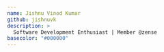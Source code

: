 ```yaml
---
name: Jishnu Vinod Kumar
github: jishnuvk
description: >
  Software Development Enthusiast | Member @zense
basecolor: "#000000"
---
```

